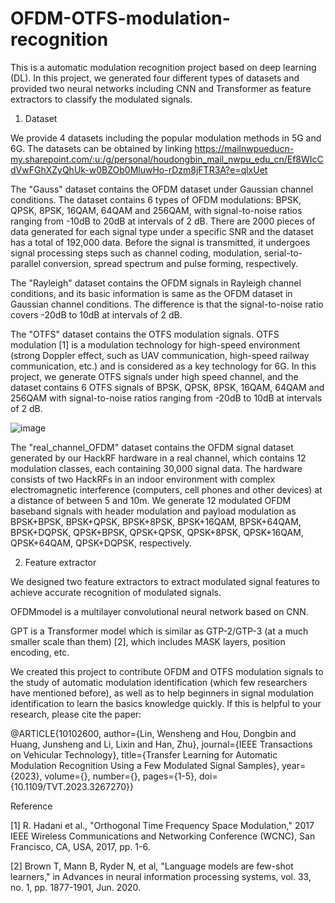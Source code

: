 # OFDM-OTFS-modulation-recognition
  This is a automatic modulation recognition project based on deep learning (DL). In this project, we generated four different types of datasets and provided two neural networks including CNN and Transformer as feature extractors to classify the modulated signals.

1. Dataset
  
  We provide 4 datasets including the popular modulation methods in 5G and 6G. The datasets can be obtained by linking https://mailnwpueducn-my.sharepoint.com/:u:/g/personal/houdongbin_mail_nwpu_edu_cn/Ef8WIcCdVwFGhXZyQhUk-w0BZOb0MluwHo-rDzm8jFTR3A?e=qlxUet
  
  The "Gauss" dataset contains the OFDM dataset under Gaussian channel conditions. The dataset contains 6 types of OFDM modulations: BPSK, QPSK, 8PSK, 16QAM, 64QAM and 256QAM, with signal-to-noise ratios ranging from -10dB to 20dB at intervals of 2 dB. There are 2000 pieces of data generated for each signal type under a specific SNR and the dataset has a total of 192,000 data. Before the signal is transmitted, it undergoes signal processing steps such as channel coding, modulation, serial-to-parallel conversion, spread spectrum and pulse forming, respectively.
  
  The "Rayleigh" dataset contains the OFDM signals in Rayleigh channel conditions, and its basic information is same as the OFDM dataset in Gaussian channel conditions. The difference is that the signal-to-noise ratio covers -20dB to 10dB at intervals of 2 dB.
  
  The "OTFS" dataset contains the OTFS modulation signals. OTFS modulation [1] is a modulation technology for high-speed environment (strong Doppler effect, such as UAV communication, high-speed railway communication, etc.) and is considered as a key technology for 6G. In this project, we generate OTFS signals under high speed channel, and the dataset contains 6 OTFS signals of BPSK, QPSK, 8PSK, 16QAM, 64QAM and 256QAM with signal-to-noise ratios ranging from -20dB to 10dB at intervals of 2 dB.

![image](https://user-images.githubusercontent.com/93035404/233580156-12c2e732-288f-4843-b389-52cfb04171d1.png)
  
  The "real_channel_OFDM" dataset contains the OFDM signal dataset generated by our HackRF hardware in a real channel, which contains 12 modulation classes, each containing 30,000 signal data. The hardware consists of two HackRFs in an indoor environment with complex electromagnetic interference (computers, cell phones and other devices) at a distance of between 5 and 10m. We generate 12 modulated OFDM baseband signals with header modulation and payload modulation as BPSK+BPSK, BPSK+QPSK, BPSK+8PSK, BPSK+16QAM, BPSK+64QAM, BPSK+DQPSK, QPSK+BPSK, QPSK+QPSK, QPSK+8PSK, QPSK+16QAM, QPSK+64QAM, QPSK+DQPSK, respectively.

2. Feature extractor
  
  We designed two feature extractors to extract modulated signal features to achieve accurate recognition of modulated signals.
  
  OFDMmodel is a multilayer convolutional neural network based on CNN.
  
  GPT is a Transformer model which is similar as GTP-2/GTP-3 (at a much smaller scale than them) [2], which includes MASK layers, position encoding, etc.

  We created this project to contribute OFDM and OTFS modulation signals to the study of automatic modulation identification (which few researchers have mentioned before), as well as to help beginners in signal modulation identification to learn the basics knowledge quickly. If this is helpful to your research, please cite the paper:

@ARTICLE{10102600,
  author={Lin, Wensheng and Hou, Dongbin and Huang, Junsheng and Li, Lixin and Han, Zhu},
  journal={IEEE Transactions on Vehicular Technology}, 
  title={Transfer Learning for Automatic Modulation Recognition Using a Few Modulated Signal Samples}, 
  year={2023},
  volume={},
  number={},
  pages={1-5},
  doi={10.1109/TVT.2023.3267270}}

Reference

[1] R. Hadani et al., "Orthogonal Time Frequency Space Modulation," 2017 IEEE Wireless Communications and Networking Conference (WCNC), San Francisco, CA, USA, 2017, pp. 1-6.

[2] Brown T, Mann B, Ryder N, et al, "Language models are few-shot learners," in Advances in neural information processing systems, vol. 33, no. 1, pp. 1877-1901, Jun. 2020.

